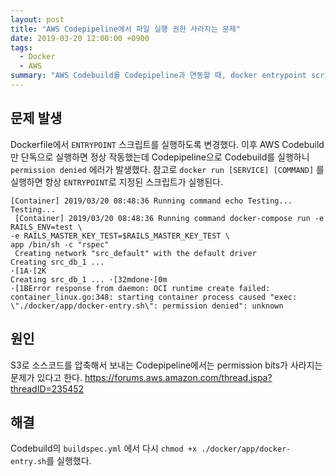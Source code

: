 ```yaml
---
layout: post
title: "AWS Codepipeline에서 파일 실행 권한 사라지는 문제"
date: 2019-03-20 12:00:00 +0900
tags:
  - Docker
  - AWS
summary: "AWS Codebuild를 Codepipeline과 연동할 때, docker entrypoint script의 file permission이 사라지기 때문에 buildspec.yml에서 다시 chmod +x 를 해줘야 합니다. "
---
```


## 문제 발생
Dockerfile에서 `ENTRYPOINT` 스크립트를 실행하도록 변경했다. 이후 AWS Codebuild만 단독으로 실행하면 정상 작동했는데 Codepipeline으로 Codebuild를 실행하니  `permission denied` 에러가 발생했다.
참고로 `docker run [SERVICE] [COMMAND]`  를 실행하면 항상 `ENTRYPOINT`로 지정된 스크립트가 실행된다.
```
[Container] 2019/03/20 08:48:36 Running command echo Testing...
Testing...
 [Container] 2019/03/20 08:48:36 Running command docker-compose run -e RAILS_ENV=test \
-e RAILS_MASTER_KEY_TEST=$RAILS_MASTER_KEY_TEST \
app /bin/sh -c "rspec"
 Creating network "src_default" with the default driver
Creating src_db_1 ...
·[1A·[2K
Creating src_db_1 ... ·[32mdone·[0m
·[1BError response from daemon: OCI runtime create failed: container_linux.go:348: starting container process caused "exec: \"./docker/app/docker-entry.sh\": permission denied": unknown
```

## 원인
S3로 소스코드를 압축해서 보내는 Codepipeline에서는 permission bits가 사라지는 문제가 있다고 한다. https://forums.aws.amazon.com/thread.jspa?threadID=235452

## 해결
Codebuild의  `buildspec.yml` 에서 다시 `chmod +x ./docker/app/docker-entry.sh`를 실행했다.
